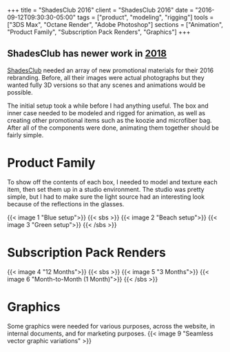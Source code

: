 +++
title = "ShadesClub 2016"
client = "ShadesClub 2016"
date = "2016-09-12T09:30:30-05:00"
tags = ["product", "modeling", "rigging"]
tools = ["3DS Max", "Octane Render", "Adobe Photoshop"]
sections = ["Animation", "Product Family", "Subscription Pack Renders", "Graphics"]
+++

## ShadesClub has newer work in [2018](/work/shadesclub2018)

[ShadesClub](http://www.shadesclub.com/) needed an array of new promotional materials for their 2016 rebranding. Before, all their images were actual photographs but they wanted fully 3D versions so that any scenes and animations would be possible.<!--more-->

The initial setup took a while before I had anything useful. The box and inner case needed to be modeled and rigged for animation, as well as creating other promotional items such as the koozie and microfiber bag. After all of the components were done, animating them together should be fairly simple.

# Product Family
To show off the contents of each box, I needed to model and texture each item, then set them up in a studio environment. The studio was pretty simple, but I had to make sure the light source had an interesting look because of the reflections in the glasses.

{{< image 1 "Blue setup">}}
{{< sbs >}}
  {{< image 2 "Beach setup">}}
  {{< image 3 "Green setup">}}
{{< /sbs >}}

# Subscription Pack Renders
{{< image 4 "12 Months">}}
{{< sbs >}}
  {{< image 5 "3 Months">}}
  {{< image 6 "Month-to-Month (1 Month)">}}
{{< /sbs >}}

# Graphics
Some graphics were needed for various purposes, across the website, in internal documents, and for marketing purposes.
{{< image 9 "Seamless vector graphic variations" >}}
